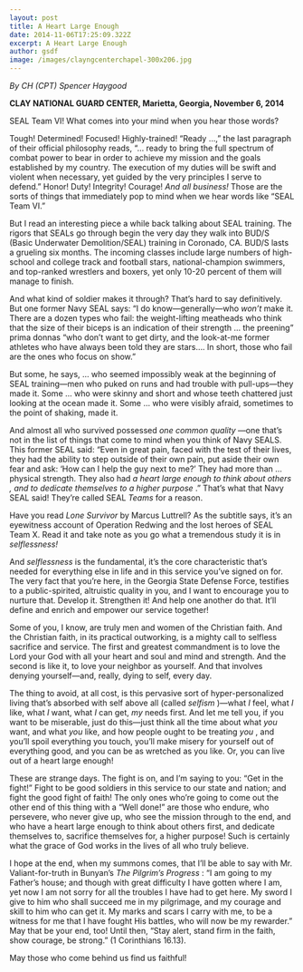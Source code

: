 ```yaml
---
layout: post
title: A Heart Large Enough
date: 2014-11-06T17:25:09.322Z
excerpt: A Heart Large Enough
author: gsdf
image: /images/clayngcenterchapel-300x206.jpg
---
```

*By CH (CPT) Spencer Haygood*

**CLAY NATIONAL GUARD CENTER, Marietta, Georgia, November 6, 2014**

SEAL Team VI! What comes into your mind when you hear those words?

Tough! Determined! Focused! Highly-trained! “Ready …,” the last paragraph of their official philosophy reads, “… ready to bring the full spectrum of combat power to bear in order to achieve my mission and the goals established by my country. The execution of my duties will be swift and violent when necessary, yet guided by the very principles I serve to defend.” Honor! Duty! Integrity! Courage! *And all business!* Those are the sorts of things that immediately pop to mind when we hear words like “SEAL Team VI.”

But I read an interesting piece a while back talking about SEAL training. The rigors that SEALs go through begin the very day they walk into BUD/S (Basic Underwater Demolition/SEAL) training in Coronado, CA. BUD/S lasts a grueling six months. The incoming classes include large numbers of high-school and college track and football stars, national-champion swimmers, and top-ranked wrestlers and boxers, yet only 10-20 percent of them will manage to finish.

And what kind of soldier makes it through? That’s hard to say definitively. But one former Navy SEAL says: “I do know—generally—who *won’t* make it. There are a dozen types who fail: the weight-lifting meatheads who think that the size of their biceps is an indication of their strength … the preening” prima donnas “who don’t want to get dirty, and the look-at-me former athletes who have always been told they are stars…. In short, those who fail are the ones who focus on show.”

But some, he says, … who seemed impossibly weak at the beginning of SEAL training—men who puked on runs and had trouble with pull-ups—they made it. Some … who were skinny and short and whose teeth chattered just looking at the ocean made it. Some … who were visibly afraid, sometimes to the point of shaking, made it.

And almost all who survived possessed *one common quality* —one that’s not in the list of things that come to mind when you think of Navy SEALS. This former SEAL said: “Even in great pain, faced with the test of their lives, they had the ability to step outside of their own pain, put aside their own fear and ask: ‘How can I help the guy next to me?’ They had more than … physical strength. They also had *a heart large enough*  *to think about others* *, and*  *to dedicate themselves to a higher purpose* .” That’s what that Navy SEAL said! They’re called SEAL *Teams* for a reason.

Have you read *Lone Survivor*  by Marcus Luttrell? As the subtitle says, it’s an eyewitness account of Operation Redwing and the lost heroes of SEAL Team X. Read it and take note as you go what a tremendous study it is in *selflessness!* 

And *selflessness* is the fundamental, it’s the core characteristic that’s needed for everything else in life and in this service you’ve signed on for. The very fact that you’re here, in the Georgia State Defense Force, testifies to a public-spirited, altruistic quality in you, and I want to encourage you to nurture that. Develop it. Strengthen it! And help one another do that. It’ll define and enrich and empower our service together!

Some of you, I know, are truly men and women of the Christian faith. And the Christian faith, in its practical outworking, is a mighty call to selfless sacrifice and service. The first and greatest commandment is to love the Lord your God with all your heart and soul and mind and strength. And the second is like it, to love your neighbor as yourself. And that involves denying yourself—and, really, dying to self, every day.

The thing to avoid, at all cost, is this pervasive sort of hyper-personalized living that’s absorbed with self above all (called *selfism* )—what *I* feel, what *I* like, what *I* want, what *I* can get, *my* needs first. And let me tell you, if you want to be miserable, just do this—just think all the time about what *you* want, and what *you* like, and how people ought to be treating *you* , and you’ll spoil everything you touch, you’ll make misery for yourself out of everything good, and you can be as wretched as you like. Or, you can live out of a heart large enough!

These are strange days. The fight is on, and I’m saying to you: “Get in the fight!” Fight to be good soldiers in this service to our state and nation; and fight the good fight of faith! The only ones who’re going to come out the other end of this thing with a “Well done!” are those who endure, who persevere, who never give up, who see the mission through to the end, and who have a heart large enough to think about others first, and dedicate themselves to, sacrifice themselves for, a higher purpose! Such is certainly what the grace of God works in the lives of all who truly believe.

I hope at the end, when my summons comes, that I’ll be able to say with Mr. Valiant-for-truth in Bunyan’s *The Pilgrim’s Progress* : “I am going to my Father’s house; and though with great difficulty I have gotten where I am, yet now I am not sorry for all the troubles I have had to get here. My sword I give to him who shall succeed me in my pilgrimage, and my courage and skill to him who can get it. My marks and scars I carry with me, to be a witness for me that I have fought His battles, who will now be my rewarder.” May that be your end, too! Until then, “Stay alert, stand firm in the faith, show courage, be strong.” (1 Corinthians 16.13).

May those who come behind us find us faithful!